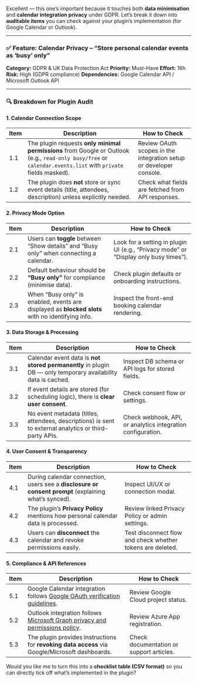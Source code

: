 Excellent — this one’s important because it touches both **data minimisation** and **calendar integration privacy** under GDPR.
Let’s break it down into **auditable items** you can check against your plugin’s implementation (for Google Calendar or Outlook).

---

### ✅ **Feature: Calendar Privacy – “Store personal calendar events as ‘busy’ only”**

**Category:** GDPR & UK Data Protection Act
**Priority:** Must-Have
**Effort:** 16h
**Risk:** High (GDPR compliance)
**Dependencies:** Google Calendar API / Microsoft Outlook API

---

### 🔍 **Breakdown for Plugin Audit**

#### 1. **Calendar Connection Scope**

| Item | Description                                                                                                                                                   | How to Check                                                       |
| ---- | ------------------------------------------------------------------------------------------------------------------------------------------------------------- | ------------------------------------------------------------------ |
| 1.1  | The plugin requests **only minimal permissions** from Google or Outlook (e.g., `read-only busy/free` or `calendar.events.list` with `private` fields masked). | Review OAuth scopes in the integration setup or developer console. |
| 1.2  | The plugin does **not** store or sync event details (title, attendees, description) unless explicitly needed.                                                 | Check what fields are fetched from API responses.                  |

#### 2. **Privacy Mode Option**

| Item | Description                                                                                      | How to Check                                                                         |
| ---- | ------------------------------------------------------------------------------------------------ | ------------------------------------------------------------------------------------ |
| 2.1  | Users can **toggle** between “Show details” and “Busy only” when connecting a calendar.          | Look for a setting in plugin UI (e.g., “Privacy mode” or “Display only busy times”). |
| 2.2  | Default behaviour should be **“Busy only”** for compliance (minimise data).                      | Check plugin defaults or onboarding instructions.                                    |
| 2.3  | When “Busy only” is enabled, events are displayed as **blocked slots** with no identifying info. | Inspect the front-end booking calendar rendering.                                    |



#### 3. **Data Storage & Processing**

| Item | Description                                                                                                  | How to Check                                                |
| ---- | ------------------------------------------------------------------------------------------------------------ | ----------------------------------------------------------- |
| 3.1  | Calendar event data is **not stored permanently** in plugin DB — only temporary availability data is cached. | Inspect DB schema or API logs for stored fields.            |
| 3.2  | If event details are stored (for scheduling logic), there is **clear user consent**.                         | Check consent flow or settings.                             |
| 3.3  | No event metadata (titles, attendees, descriptions) is sent to external analytics or third-party APIs.       | Check webhook, API, or analytics integration configuration. |



#### 4. **User Consent & Transparency**

| Item | Description                                                                                          | How to Check                                               |
| ---- | ---------------------------------------------------------------------------------------------------- | ---------------------------------------------------------- |
| 4.1  | During calendar connection, users see a **disclosure or consent prompt** (explaining what’s synced). | Inspect UI/UX or connection modal.                         |
| 4.2  | The plugin’s **Privacy Policy** mentions how personal calendar data is processed.                    | Review linked Privacy Policy or admin settings.            |
| 4.3  | Users can **disconnect** the calendar and revoke permissions easily.                                 | Test disconnect flow and check whether tokens are deleted. |



#### 5. **Compliance & API References**

| Item | Description                                                                                                                                  | How to Check                             |
| ---- | -------------------------------------------------------------------------------------------------------------------------------------------- | ---------------------------------------- |
| 5.1  | Google Calendar integration follows [Google OAuth verification guidelines](https://developers.google.com/workspace/marketplace/verify).      | Review Google Cloud project status.      |
| 5.2  | Outlook integration follows [Microsoft Graph privacy and permissions policy](https://learn.microsoft.com/en-us/graph/permissions-reference). | Review Azure App registration.           |
| 5.3  | The plugin provides instructions for **revoking data access** via Google/Microsoft dashboards.                                               | Check documentation or support articles. |



Would you like me to turn this into a **checklist table (CSV format)** so you can directly tick off what’s implemented in the plugin?
